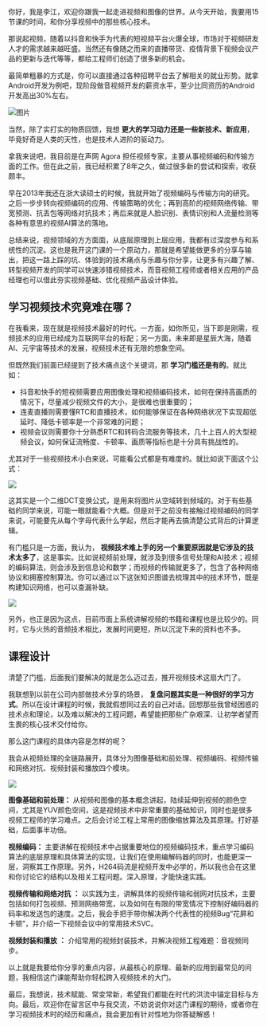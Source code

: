 你好，我是李江，欢迎你跟我一起走进视频和图像的世界。从今天开始，我要用15节课的时间，和你分享视频中的那些核心技术。

那说起视频，随着以抖音和快手为代表的短视频平台火爆全球，市场对于视频研发人才的需求越来越旺盛。当然还有像随之而来的直播带货、疫情背景下视频会议产品的更新与迭代等等，都给工程师们创造了很多新的机会。

最简单粗暴的方式是，你可以直接通过各种招聘平台去了解相关的就业形势。就拿Android开发为例吧，现阶段做音视频开发的薪资水平，至少比同资历的Android开发高出30%左右。

![图片](https://static001.geekbang.org/resource/image/7e/fb/7eb645a161768db0573b8d8c4f63bdfb.png?wh=1870x692)

当然，除了实打实的物质回馈，我想 **更大的学习动力还是一些新技术、新应用**，毕竟好奇是人类的天性，也是技术人进阶的驱动力。

拿我来说吧，我目前是在声网 Agora 担任视频专家，主要从事视频编码和传输方面的工作。但在此之前，我已经积累了8年之久，做过很多新的尝试和探索，收获颇丰。

早在2013年我还在浙大读硕士的时候，我就开始了视频编码与传输方向的研究。之后一步步转向视频编码的应用、传输策略的优化；再到高阶的视频网络传输、带宽预测、抗丢包等网络对抗技术；再后来就是人脸识别、表情识别和人流量检测等各种有意思的视频AI算法的落地。

总结来说，视频领域的方方面面，从底层原理到上层应用，我都有过深度参与和系统性的沉淀。这也是我开这门课的一个原动力，那就是希望能做更多的分享与输出，把这一路上踩的坑、体验到的技术痛点与乐趣与你分享，让更多有兴趣了解、转型视频开发的同学可以快速涉猎视频技术，而音视频工程师或者相关应用的产品经理也可以借此夯实视频基础、优化视频产品设计体验。

## **学习视频技术究竟难在哪？**

在我看来，现在就是视频技术最好的时代。一方面，如你所见，当下即是刚需，视频技术的应用已经成为互联网平台的标配；另一方面，未来即是星辰大海，随着AI、元宇宙等技术的发展，视频技术还有无限的想象空间。

但既然我们前面已经提到了技术痛点这个关键词，那 **学习门槛还是有的**。就比如：

- 抖音和快手的短视频需要应用图像处理和视频编码技术，如何在保持高画质的情况下，尽量减少视频文件的大小，是很难也很重要的；
- 连麦直播则需要懂RTC和直播技术，如何能够保证在各种网络状况下实现超低延时、降低卡顿率是一个非常难的问题；
- 视频会议则需要你十分熟悉RTC和转码合流服务等技术，几十上百人的大型视频会议，如何保证流畅度、卡顿率、画质等指标也是十分具有挑战性的。

尤其对于一些视频技术小白来说，可能看公式都是有难度的。就比如说下面这个公式：

![](https://static001.geekbang.org/resource/image/02/64/027c41f5f8ca3d9bd9d2111e9ef42e64.jpg?wh=1300x696)

这其实是一个二维DCT变换公式，是用来将图片从空域转到频域的。对于有些基础的同学来说，可能一眼就能看个大概。但是对于之前没有接触过视频编码的同学来说，可能要先从每个字母代表什么学起，然后才能再去搞清楚公式背后的计算逻辑。

有门槛只是一方面，我认为， **视频技术难上手的另一个重要原因就是它涉及的技术太多了**，这是事实。比如说视频前处理，就涉及到很多信号处理和AI技术；视频的编码算法，则会涉及到信息论和数学；而视频的传输就更多了，包含了各种网络协议和拥塞控制算法。你可以通过以下这张知识图谱去梳理其中的技术环节，既是构建知识网络，也可以查漏补缺。

![](https://static001.geekbang.org/resource/image/40/e1/4081cb62214939fc0373793eae0abbe1.jpg?wh=2362x1837)

另外，也正是因为这点，目前市面上系统讲解视频的书籍和课程也是比较少的。同时，它与火热的音频技术相比，发展时间更短，所以沉淀下来的资料也不多。

## 课程设计

清楚了门槛，后面我们要解决的就是怎么迈过去，推开视频技术这扇大门了。

我联想到以前在公司内部做技术分享的场景， **复盘问题其实是一种很好的学习方式**。所以在设计课程的时候，我就假想同过去的自己对话。回想那些我曾经困惑的技术点和理论，以及难以解决的工程问题，希望能把那些广杂艰深、让初学者望而生畏的核心技术交付给你。

那么这门课程的具体内容是怎样的呢？

我会从视频处理的全链路展开，具体分为图像基础和前处理、视频编码、视频传输和网络对抗、视频封装和播放四个模块。

![](https://static001.geekbang.org/resource/image/5e/61/5e154cd7319212970de004ba7b2e6961.jpg?wh=1618x1216)

**图像基础和前处理：** 从视频和图像的基本概念讲起，陆续延伸到视频的颜色空间，尤其是YUV颜色空间，这是视频技术中非常重要的基础知识，同时也是很多视频工程师的学习难点。之后会讨论工程上常用的图像缩放算法及其原理。打好基础，后面事半功倍。

**视频编码：** 主要讲解在视频技术中占据重要地位的视频编码技术，重点学习编码算法的底层原理和具体算法的实现，让我们在使用编解码器的同时，也能更深一层，洞察其工作原理。另外，H264码流是视频开发中必学的，所以我也会在这里和你讨论它的结构以及相关工程问题。深入原理，才能快速实践。

**视频传输和网络对抗** **：** 以实践为主，讲解具体的视频传输和弱网对抗技术，主要包括如何打包视频、预测网络带宽，以及如何在有限的带宽情况下控制好编码器的码率和发送包的速度。之后，我会手把手带你解决两个代表性的视频Bug“花屏和卡顿”，并介绍一下视频会议中的常用技术SVC。

**视频封装和播放** **：** 介绍常用的视频封装技术，并解决视频工程难题：音视频同步。

以上就是我要给你分享的重点内容，从最核心的原理、最新的应用到最常见的问题，我相信这门课能帮助你轻松跨入视频技术的大门。

最后，我想说，技术赋能、常变常新，希望我们都能在时代的洪流中锚定目标与方向。最后，欢迎你在留言区中与我交流，不妨说说你对这门课程的期待，或者你在学习视频技术时的经历和痛点，我会更加有针对性地为你答疑解惑！